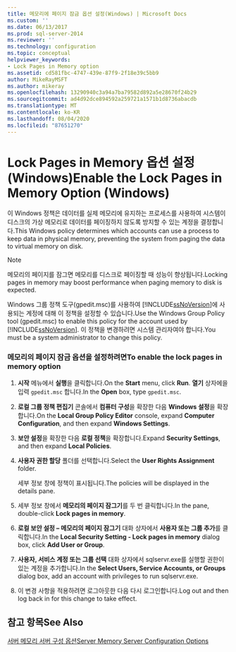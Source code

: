 ```yaml
---
title: 메모리에 페이지 잠금 옵션 설정(Windows) | Microsoft Docs
ms.custom: ''
ms.date: 06/13/2017
ms.prod: sql-server-2014
ms.reviewer: ''
ms.technology: configuration
ms.topic: conceptual
helpviewer_keywords:
- Lock Pages in Memory option
ms.assetid: cd581fbc-4747-439e-87f9-2f18e39c5bb9
author: MikeRayMSFT
ms.author: mikeray
ms.openlocfilehash: 13290940c3a94a7ba79582d892a5e28670f24b29
ms.sourcegitcommit: ad4d92dce894592a259721a1571b1d8736abacdb
ms.translationtype: MT
ms.contentlocale: ko-KR
ms.lasthandoff: 08/04/2020
ms.locfileid: "87651270"
---
```

# <a name="enable-the-lock-pages-in-memory-option-windows"></a><span data-ttu-id="5617c-102">Lock Pages in Memory 옵션 설정(Windows)</span><span class="sxs-lookup"><span data-stu-id="5617c-102">Enable the Lock Pages in Memory Option (Windows)</span></span>
  <span data-ttu-id="5617c-103">이 Windows 정책은 데이터를 실제 메모리에 유지하는 프로세스를 사용하여 시스템이 디스크의 가상 메모리로 데이터를 페이징하지 않도록 방지할 수 있는 계정을 결정합니다.</span><span class="sxs-lookup"><span data-stu-id="5617c-103">This Windows policy determines which accounts can use a process to keep data in physical memory, preventing the system from paging the data to virtual memory on disk.</span></span>  
  
> [!NOTE]  
>  <span data-ttu-id="5617c-104">메모리의 페이지를 잠그면 메모리를 디스크로 페이징할 때 성능이 향상됩니다.</span><span class="sxs-lookup"><span data-stu-id="5617c-104">Locking pages in memory may boost performance when paging memory to disk is expected.</span></span>  
  
 <span data-ttu-id="5617c-105">Windows 그룹 정책 도구(gpedit.msc)를 사용하여 [!INCLUDE[ssNoVersion](../../includes/ssnoversion-md.md)]에 사용되는 계정에 대해 이 정책을 설정할 수 있습니다.</span><span class="sxs-lookup"><span data-stu-id="5617c-105">Use the Windows Group Policy tool (gpedit.msc) to enable this policy for the account used by [!INCLUDE[ssNoVersion](../../includes/ssnoversion-md.md)].</span></span> <span data-ttu-id="5617c-106">이 정책을 변경하려면 시스템 관리자여야 합니다.</span><span class="sxs-lookup"><span data-stu-id="5617c-106">You must be a system administrator to change this policy.</span></span>  
  
### <a name="to-enable-the-lock-pages-in-memory-option"></a><span data-ttu-id="5617c-107">메모리의 페이지 잠금 옵션을 설정하려면</span><span class="sxs-lookup"><span data-stu-id="5617c-107">To enable the lock pages in memory option</span></span>  
  
1.  <span data-ttu-id="5617c-108">**시작** 메뉴에서 **실행**을 클릭합니다.</span><span class="sxs-lookup"><span data-stu-id="5617c-108">On the **Start** menu, click **Run**.</span></span> <span data-ttu-id="5617c-109">**열기** 상자에을 입력 `gpedit.msc` 합니다.</span><span class="sxs-lookup"><span data-stu-id="5617c-109">In the **Open** box, type `gpedit.msc`.</span></span>  
  
2.  <span data-ttu-id="5617c-110">**로컬 그룹 정책 편집기** 콘솔에서 **컴퓨터 구성**을 확장한 다음 **Windows 설정**을 확장합니다.</span><span class="sxs-lookup"><span data-stu-id="5617c-110">On the **Local Group Policy Editor** console, expand **Computer Configuration**, and then expand **Windows Settings**.</span></span>  
  
3.  <span data-ttu-id="5617c-111">**보안 설정**을 확장한 다음 **로컬 정책**을 확장합니다.</span><span class="sxs-lookup"><span data-stu-id="5617c-111">Expand **Security Settings**, and then expand **Local Policies**.</span></span>  
  
4.  <span data-ttu-id="5617c-112">**사용자 권한 할당** 폴더를 선택합니다.</span><span class="sxs-lookup"><span data-stu-id="5617c-112">Select the **User Rights Assignment** folder.</span></span>  
  
     <span data-ttu-id="5617c-113">세부 정보 창에 정책이 표시됩니다.</span><span class="sxs-lookup"><span data-stu-id="5617c-113">The policies will be displayed in the details pane.</span></span>  
  
5.  <span data-ttu-id="5617c-114">세부 정보 창에서 **메모리의 페이지 잠그기**를 두 번 클릭합니다.</span><span class="sxs-lookup"><span data-stu-id="5617c-114">In the pane, double-click **Lock pages in memory**.</span></span>  
  
6.  <span data-ttu-id="5617c-115">**로컬 보안 설정 – 메모리의 페이지 잠그기** 대화 상자에서 **사용자 또는 그룹 추가**를 클릭합니다.</span><span class="sxs-lookup"><span data-stu-id="5617c-115">In the **Local Security Setting - Lock pages in memory** dialog box, click **Add User or Group**.</span></span>  
  
7.  <span data-ttu-id="5617c-116">**사용자, 서비스 계정 또는 그룹 선택** 대화 상자에서 sqlservr.exe를 실행할 권한이 있는 계정을 추가합니다.</span><span class="sxs-lookup"><span data-stu-id="5617c-116">In the **Select Users, Service Accounts, or Groups** dialog box, add an account with privileges to run sqlservr.exe.</span></span>  
  
8.  <span data-ttu-id="5617c-117">이 변경 사항을 적용하려면 로그아웃한 다음 다시 로그인합니다.</span><span class="sxs-lookup"><span data-stu-id="5617c-117">Log out and then log back in for this change to take effect.</span></span>  
  
## <a name="see-also"></a><span data-ttu-id="5617c-118">참고 항목</span><span class="sxs-lookup"><span data-stu-id="5617c-118">See Also</span></span>  
 [<span data-ttu-id="5617c-119">서버 메모리 서버 구성 옵션</span><span class="sxs-lookup"><span data-stu-id="5617c-119">Server Memory Server Configuration Options</span></span>](server-memory-server-configuration-options.md)  
  
  
